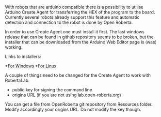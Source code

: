 With robots that are arduino compatible there is a possibility to utilise Arduino Create Agent for transferring the HEX of the program to the board. Currently several robots already support this feature and automatic detection and connection to the robot is done by Open Roberta.

In order to use Create Agent one must install it first. The last windows release that can be found in github repository seems to be broken, but the installer that can be downloaded from the Arduino Web Editor page is (was) working. 

Links to installers:

*[For Windows](http://downloads.arduino.cc/CreateBridgeStable/ArduinoCreateAgent-1.1-windows-installer.exe)
*[For Linux](http://downloads.arduino.cc/CreateBridgeStable/ArduinoCreateAgent-1.1-linux-x64-installer.tar.gz)

A couple of things need to be changed for the Create Agent to work with RobertaLab:

* public key for signing the command line
* origins URL (if you are not using lab.open-roberta.org)

You can get a file from OpenRoberta git repository from Resources folder. Modify accordingly your origins URL. Do not modify the key though.